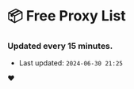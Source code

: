# :package: Free Proxy List
### Updated every 15 minutes.

- Last updated: `2024-06-30 21:25`

:heart:
